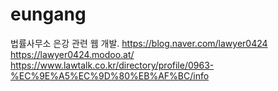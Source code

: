 # eungang
법률사무소 은강 관련 웹 개발.
https://blog.naver.com/lawyer0424  
https://lawyer0424.modoo.at/  
https://www.lawtalk.co.kr/directory/profile/0963-%EC%9E%A5%EC%9D%80%EB%AF%BC/info  

